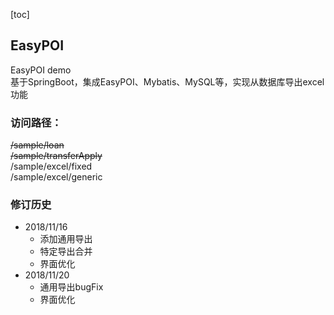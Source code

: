 [toc]
## EasyPOI
EasyPOI demo <br/>
基于SpringBoot，集成EasyPOI、Mybatis、MySQL等，实现从数据库导出excel功能

### 访问路径：
~~/sample/loan~~ <br/>
~~/sample/transferApply~~ <br/>
/sample/excel/fixed <br/>
/sample/excel/generic

### 修订历史
- 2018/11/16
    - 添加通用导出
    - 特定导出合并
    - 界面优化
- 2018/11/20
    - 通用导出bugFix
    - 界面优化    

